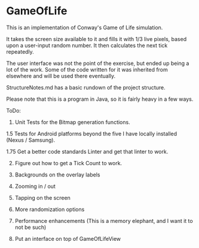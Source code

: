 # GameOfLife

This is an implementation of Conway's Game of Life simulation.

It takes the screen size available to it and fills it with 1/3 live pixels, based upon a
user-input random number.  It then calculates the next tick repeatedly.

The user interface was not the point of the exercise, but ended up being a lot of the work.
  Some of the code written for it was inherited from elsewhere and will be used there eventually.

StructureNotes.md has a basic rundown of the project structure.

Please note that this is a program in Java, so it is fairly heavy in a few ways.


ToDo:
1. Unit Tests for the Bitmap generation functions.

1.5 Tests for Android platforms beyond the five I have locally installed (Nexus / Samsung).

1.75 Get a better code standards Linter and get that linter to work.

2. Figure out how to get a Tick Count to work.

3. Backgrounds on the overlay labels

4. Zooming in / out

5. Tapping on the screen

6. More randomization options

7. Performance enhancements (This is a memory elephant, and I want it to not be such)

8. Put an interface on top of GameOfLifeView